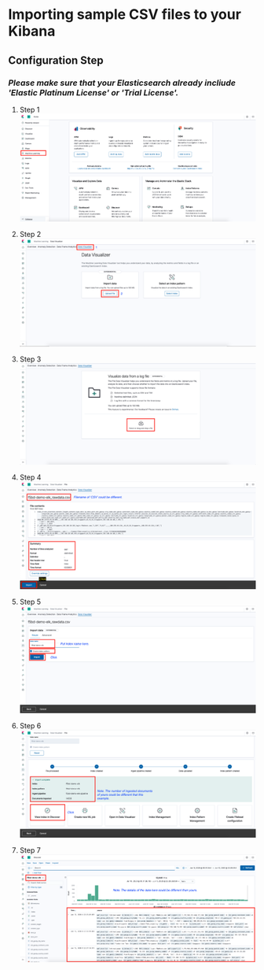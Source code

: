 # Importing sample CSV files to your Kibana

## Configuration Step
### *Please make sure that your Elasticsearch already incliude 'Elastic Platinum License' or 'Trial License'.* 

1. Step 1
![step1](import_sample_elk-1.png)

2. Step 2
![step2](import_sample_elk-2.png)

3. Step 3
![step3](import_sample_elk-3.png)

4. Step 4
![step4](import_sample_elk-4.png)

5. Step 5
![step5](import_sample_elk-5.png)

6. Step 6
![step6](import_sample_elk-6.png)

7. Step 7
![step7](import_sample_elk-7.png)
